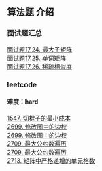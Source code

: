 ## 算法题 介绍

### 面试题汇总
[面试题17.24. 最大子矩阵](./面试题17.24.最大子矩阵.md)<br>
[面试题17.25. 单词矩阵](./面试题17.25.单词矩阵.md)<br>
[面试题17.26. 稀疏相似度](./面试题17.26.稀疏相似度.md)<br>



### leetcode 
#### 难度：hard
[1547. 切棍子的最小成本](./1547.md)<br>
[2699. 修改图中的边权](./2699.md)<br>
[2699. 修改图中的边权](./2699.md)<br>
[2709. 最大公约数遍历](./2709.md)<br>
[2709. 最大公约数遍历](./2709.md)<br>
[2713. 矩阵中严格递增的单元格数](./2713.md)<br>

	
